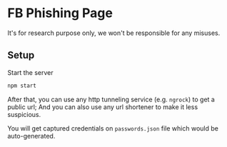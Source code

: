 # FB Phishing Page

It's for research purpose only, we won't be responsible for any misuses.


## Setup

Start the server

```sh
npm start
```

After that, you can use any http tunneling service (e.g. `ngrock`) to get a public url; And you can also use any url shortener to make it less suspicious. 

You will get captured credentials on `passwords.json` file which would be auto-generated.
